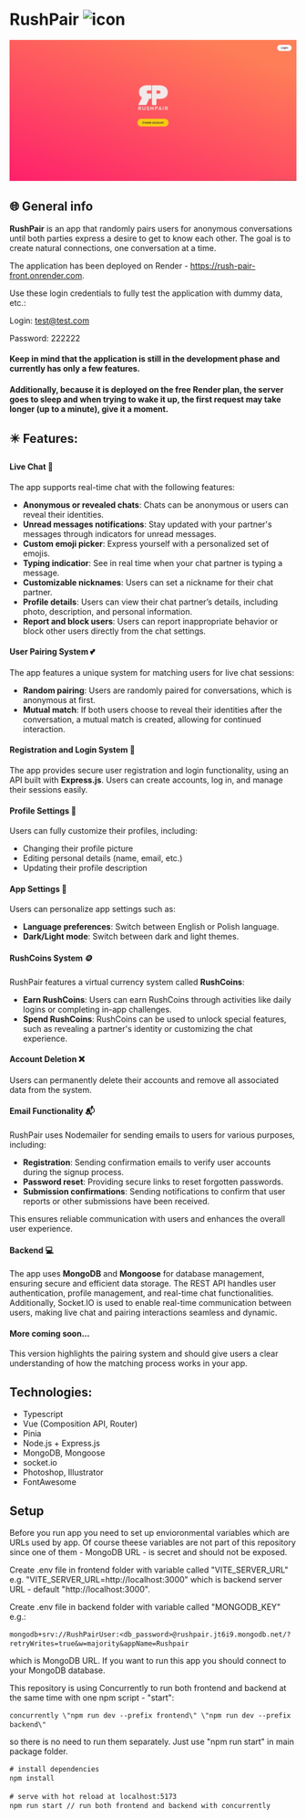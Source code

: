 
# RushPair <img src="https://raw.githubusercontent.com/kvvasuu/rush-pair/main/frontend/public/favicon.ico" alt="icon" width="24"/>

![App demo](https://raw.githubusercontent.com/kvvasuu/rush-pair/main/demo.gif "App demo")

## :globe_with_meridians: General info

**RushPair** is an app that randomly pairs users for anonymous conversations until both parties express a desire to get to know each other. The goal is to create natural connections, one conversation at a time.

The application has been deployed on Render - https://rush-pair-front.onrender.com.

Use these login credentials to fully test the application with dummy data, etc.:

Login: test@test.com

Password: 222222

#### Keep in mind that the application is still in the development phase and currently has only a few features.
#### Additionally, because it is deployed on the free Render plan, the server goes to sleep and when trying to wake it up, the first request may take longer (up to a minute), give it a moment.

## :eight_pointed_black_star: Features:

#### Live Chat :speech_balloon:

The app supports real-time chat with the following features:
- **Anonymous or revealed chats**: Chats can be anonymous or users can reveal their identities.
- **Unread messages notifications**: Stay updated with your partner's messages through indicators for unread messages.
- **Custom emoji picker**: Express yourself with a personalized set of emojis.
- **Typing indicatior**: See in real time when your chat partner is typing a message.
- **Customizable nicknames**: Users can set a nickname for their chat partner.
- **Profile details**: Users can view their chat partner’s details, including photo, description, and personal information.
- **Report and block users**: Users can report inappropriate behavior or block other users directly from the chat settings.

#### User Pairing System :two_hearts:
The app features a unique system for matching users for live chat sessions:

- **Random pairing**: Users are randomly paired for conversations, which is anonymous at first.
- **Mutual match**: If both users choose to reveal their identities after the conversation, a mutual match is created, allowing for continued interaction.

#### Registration and Login System :closed_lock_with_key: 

The app provides secure user registration and login functionality, using an API built with **Express.js**. Users can create accounts, log in, and manage their sessions easily.

#### Profile Settings :raising_hand:

Users can fully customize their profiles, including:
- Changing their profile picture
- Editing personal details (name, email, etc.)
- Updating their profile description

#### App Settings :wrench:

Users can personalize app settings such as:
- **Language preferences**: Switch between English or Polish language.
- **Dark/Light mode**: Switch between dark and light themes.

#### RushCoins System :coin:

RushPair features a virtual currency system called **RushCoins**:

- **Earn RushCoins**: Users can earn RushCoins through activities like daily logins or completing in-app challenges.
- **Spend RushCoins**: RushCoins can be used to unlock special features, such as revealing a partner's identity or customizing the chat experience.

#### Account Deletion :x:

Users can permanently delete their accounts and remove all associated data from the system.

#### Email Functionality :mailbox_with_mail:
RushPair uses Nodemailer for sending emails to users for various purposes, including:
- **Registration**: Sending confirmation emails to verify user accounts during the signup process.
- **Password reset**: Providing secure links to reset forgotten passwords.
- **Submission confirmations**: Sending notifications to confirm that user reports or other submissions have been received.

This ensures reliable communication with users and enhances the overall user experience.

#### Backend :computer:

The app uses **MongoDB** and **Mongoose** for database management, ensuring secure and efficient data storage. The REST API handles user authentication, profile management, and real-time chat functionalities.
Additionally, Socket.IO is used to enable real-time communication between users, making live chat and pairing interactions seamless and dynamic.

#### More coming soon...

This version highlights the pairing system and should give users a clear understanding of how the matching process works in your app.

## Technologies:

- Typescript
- Vue (Composition API, Router)
- Pinia
- Node.js + Express.js
- MongoDB, Mongoose
- socket.io
- Photoshop, Illustrator
- FontAwesome

## Setup

Before you run app you need to set up envioronmental variables which are URLs used by app. Of course theese variables are not part of this repository since one of them - MongoDB URL - is secret and should not be exposed.

Create .env file in frontend folder with variable called "VITE_SERVER_URL" e.g. "VITE_SERVER_URL=http://localhost:3000" which is backend server URL - default "http://localhost:3000".

Create .env file in backend folder with variable called "MONGODB_KEY" e.g.:
```
mongodb+srv://RushPairUser:<db_password>@rushpair.jt6i9.mongodb.net/?retryWrites=true&w=majority&appName=Rushpair
```
which is MongoDB URL. If you want to run this app you should connect to your MongoDB database.

This repository is using Concurrently to run both frontend and backend at the same time with one npm script - "start": 
```
concurrently \"npm run dev --prefix frontend\" \"npm run dev --prefix backend\"
```
so there is no need to run them separately. Just use "npm run start" in main package folder.


```
# install dependencies
npm install

# serve with hot reload at localhost:5173
npm run start // run both frontend and backend with concurrently 
```
